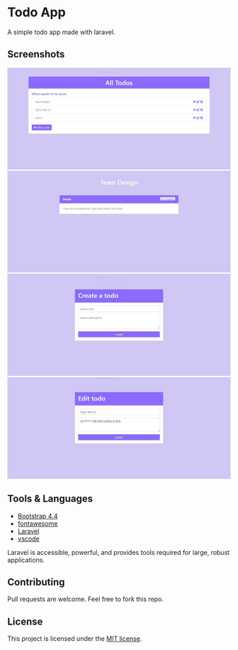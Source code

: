 # Todo App
A simple todo app made with laravel.

## Screenshots
![All todos page](screenshots/all_todos.jpg "All todos")<br>
![todo details page](screenshots/one-todo.jpg "todo")<br>
![Create todo page](screenshots/create.jpg "Create")<br>
![Edit todo page](screenshots/edit.jpg "Edit")<br>

## Tools & Languages
 - [Bootstrap 4.4](https://getbootstrap.com/)
 - [fontawesome](https://fontawesome.com/)
 - [Laravel](https://laravel.com/)
 - [vscode](https://code.visualstudio.com/)

Laravel is accessible, powerful, and provides tools required for large, robust applications.
## Contributing
Pull requests are welcome. Feel free to fork this repo.

## License

This project is licensed under the [MIT license](https://opensource.org/licenses/MIT).
